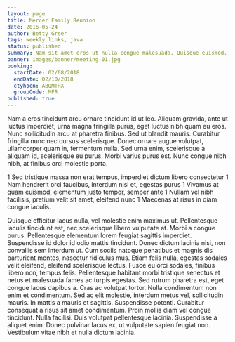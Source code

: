 ```yaml
---
layout: page
title: Mercer Family Reunion
date: 2016-05-24
author: Betty Greer
tags: weekly links, java
status: published
summary: Nam sit amet eros ut nulla congue malesuada. Quisque euismod.
banner: images/banner/meeting-01.jpg
booking:
  startDate: 02/08/2018
  endDate: 02/10/2018
  ctyhocn: ABQMTHX
  groupCode: MFR
published: true
---
```

Nam a eros tincidunt arcu ornare tincidunt id ut leo. Aliquam gravida, ante ut luctus imperdiet, urna magna fringilla purus, eget luctus nibh quam eu eros. Nunc sollicitudin arcu at pharetra finibus. Sed ut blandit mauris. Curabitur fringilla nunc nec cursus scelerisque. Donec ornare augue volutpat, ullamcorper quam in, fermentum nulla. Sed urna enim, scelerisque a aliquam id, scelerisque eu purus. Morbi varius purus est. Nunc congue nibh nibh, at finibus orci molestie porta.

1 Sed tristique massa non erat tempus, imperdiet dictum libero consectetur
1 Nam hendrerit orci faucibus, interdum nisl et, egestas purus
1 Vivamus at quam euismod, elementum justo tempor, semper ante
1 Nullam vel nibh facilisis, pretium velit sit amet, eleifend nunc
1 Maecenas at risus in diam congue iaculis.

Quisque efficitur lacus nulla, vel molestie enim maximus ut. Pellentesque iaculis tincidunt est, nec scelerisque libero vulputate at. Morbi a congue purus. Pellentesque elementum lorem feugiat sagittis imperdiet. Suspendisse id dolor id odio mattis tincidunt. Donec dictum lacinia nisi, non convallis sem interdum ut. Cum sociis natoque penatibus et magnis dis parturient montes, nascetur ridiculus mus. Etiam felis nulla, egestas sodales velit eleifend, eleifend scelerisque lectus. Fusce eu orci sodales, finibus libero non, tempus felis. Pellentesque habitant morbi tristique senectus et netus et malesuada fames ac turpis egestas. Sed rutrum pharetra est, eget congue lacus dapibus a. Cras ac volutpat tortor. Nulla condimentum non enim et condimentum. Sed ac elit molestie, interdum metus vel, sollicitudin mauris. In mattis a mauris et sagittis. Suspendisse potenti.
Curabitur consequat a risus sit amet condimentum. Proin mollis diam vel congue tincidunt. Nulla facilisi. Duis volutpat pellentesque lacinia. Suspendisse a aliquet enim. Donec pulvinar lacus ex, ut vulputate sapien feugiat non. Vestibulum vitae nibh et nulla dictum lacinia.
